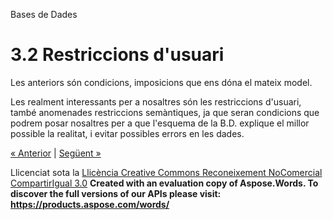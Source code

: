 Bases de Dades

# <a name="main"></a>**3.2 Restriccions d'usuari** 
Les anteriors són condicions, imposicions que ens dóna el mateix model. 

Les realment interessants per a nosaltres són les restriccions d'usuari, també anomenades restriccions semàntiques, ja que seran condicions que podrem posar nosaltres per a que l'esquema de la B.D. explique el millor possible la realitat, i evitar possibles errors en les dades. 

[« Anterior](31_restriccions_inherents.md) | [Següent »](321_restricci_de_domini.md)

Llicenciat sota la [Llicència Creative Commons Reconeixement NoComercial CompartirIgual 3.0](http://creativecommons.org/licenses/by-nc-sa/3.0/)
**Created with an evaluation copy of Aspose.Words. To discover the full versions of our APIs please visit: https://products.aspose.com/words/**
